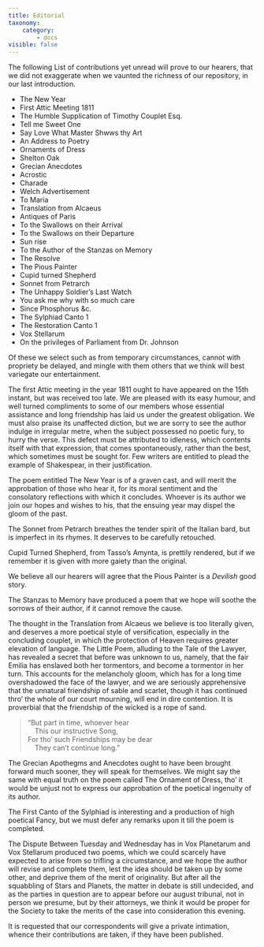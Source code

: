 ```yaml
---
title: Editorial
taxonomy:
    category:
        - docs
visible: false
---
```


The following List of contributions yet unread will prove to our hearers, that we did not exaggerate when we vaunted the richness of our repository, in our last introduction.

* The New Year
* First Attic Meeting 1811
* The Humble Supplication of Timothy Couplet Esq.
* Tell me Sweet One
* Say Love What Master Shwws thy Art
* An Address to Poetry
* Ornaments of Dress
* Shelton Oak
* Grecian Anecdotes
* Acrostic
* Charade
* Welch Advertisement
* To Maria
* Translation from Alcaeus
* Antiques of Paris
* To the Swallows on their Arrival
* To the Swallows on their Departure
* Sun rise
* To the Author of the Stanzas on Memory
* The Resolve
* The Pious Painter 
* Cupid turned Shepherd 
* Sonnet from Petrarch 
* The Unhappy Soldier’s Last Watch
* You ask me why with so much care
* Since Phosphorus &c.
* The Sylphiad Canto 1
* The Restoration Canto 1 
* Vox Stellarum
* On the privileges of Parliament from Dr. Johnson

Of these we select such as from temporary circumstances, cannot with propriety be delayed, and mingle with them others that we think will best variegate our entertainment.

The first Attic meeting in the year 1811 ought to have appeared on the 15th instant, but was received too late. We are pleased with its easy humour, and well turned compliments to some of our members whose essential assistance and long friendship has laid us under the greatest obligation. We must also praise its unaffected diction, but we are sorry to see the author indulge in irregular metre, when the subject possessed no poetic fury, to hurry the verse. This defect must be attributed to idleness, which contents itself with that expression, that comes spontaneously, rather than the best, which sometimes must be sought for. Few writers are entitled to plead the example of Shakespear, in their justification.

The poem entitled The New Year is of a graven cast, and will merit the approbation of those who hear it, for its moral sentiment and the consolatory reflections with which it concludes. Whoever is its author we join our hopes and wishes to his, that the ensuing year may dispel the gloom of the past.

The Sonnet from Petrarch breathes the tender spirit of the Italian bard, but is imperfect in its rhymes. It deserves to be carefully retouched.

Cupid Turned Shepherd, from Tasso’s Amynta, is prettily rendered, but if we remember it is given with more gaiety than the original.

We believe all our hearers will agree that the Pious Painter is a *Devilish* good story.

The Stanzas to Memory have produced a poem that we hope will soothe the sorrows of their author, if it cannot remove the cause.

The thought in the Translation from Alcaeus we believe is too literally given, and deserves a more poetical style of versification, especially in the concluding couplet, in which the protection of Heaven requires greater elevation of language. The Little Poem, alluding to the Tale of the Lawyer, has revealed a secret that before was unknown to us, namely, that the fair Emilia has enslaved both her tormentors, and become a tormentor in her turn. This accounts for the melancholy gloom, which has for a long time overshadowed the face of the lawyer, and we are seriously apprehensive that the unnatural friendship of sable and scarlet, though it has continued thro’ the whole of our court mourning, will end in dire contention. It is proverbial that the friendship of the wicked is a rope of sand.

> “But part in time, whoever hear  
> &emsp;This our instructive Song,  
> For tho’ such Friendships may be dear  
> &emsp;They can’t continue long.”  

The Grecian Apothegms and Anecdotes ought to have been brought forward much sooner, they will speak for themselves. We might say the same with equal truth on the poem called The Ornament of Dress, tho’ it would be unjust not to express our approbation of the poetical ingenuity of its author.

The First Canto of the Sylphiad is interesting and a production of high poetical Fancy, but we must defer any remarks upon it till the poem is completed.

The Dispute Between Tuesday and Wednesday has in Vox Planetarum and Vox Stellarum produced two poems, which we could scarcely have expected to arise from so trifling a circumstance, and we hope the author will revise and complete them, lest the idea should be taken up by some other, and deprive them of the merit of originality. But after all the squabbling of Stars and Planets, the matter in debate is still undecided, and as the parties in question are to appear before our august tribunal, not in person we presume, but by their attorneys, we think it would be proper for the Society to take the merits of the case into consideration this evening.

It is requested that our correspondents will give a private intimation, whence their contributions are taken, if they have been published.